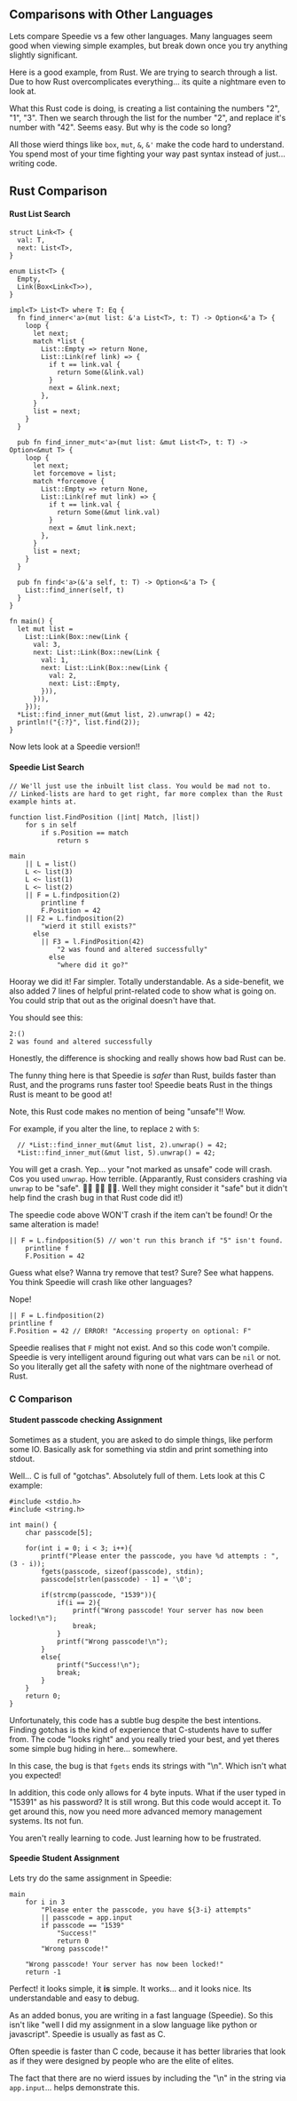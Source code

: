 ## Comparisons with Other Languages

Lets compare Speedie vs a few other languages. Many languages seem good when viewing simple examples, but break down once you try anything slightly significant.

Here is a good example, from Rust. We are trying to search through a list. Due to how Rust overcomplicates everything... its quite a nightmare even to look at.

What this Rust code is doing, is creating a list containing the numbers "2", "1", "3". Then we search through the list for the number "2", and replace it's number with "42". Seems easy. But why is the code so long?

All those wierd things like `box`, `mut`, `&`, `&'` make the code hard to understand. You spend most of your time fighting your way past syntax instead of just... writing code.


## Rust Comparison

#### **Rust List Search**

    struct Link<T> {
      val: T,
      next: List<T>,
    }
    
    enum List<T> {
      Empty,
      Link(Box<Link<T>>),
    }
    
    impl<T> List<T> where T: Eq {
      fn find_inner<'a>(mut list: &'a List<T>, t: T) -> Option<&'a T> {
        loop {
          let next;
          match *list {
            List::Empty => return None,
            List::Link(ref link) => {
              if t == link.val {
                return Some(&link.val)
              }
              next = &link.next;
            },
          }
          list = next;
        }
      }
      
      pub fn find_inner_mut<'a>(mut list: &mut List<T>, t: T) -> Option<&mut T> {
        loop {
          let next;
          let forcemove = list;
          match *forcemove {
            List::Empty => return None,
            List::Link(ref mut link) => {
              if t == link.val {
                return Some(&mut link.val)
              }
              next = &mut link.next;
            },
          }
          list = next;
        }
      }
    
      pub fn find<'a>(&'a self, t: T) -> Option<&'a T> {
        List::find_inner(self, t)
      }
    }
    
    fn main() {
      let mut list =
        List::Link(Box::new(Link {
          val: 3,
          next: List::Link(Box::new(Link {
            val: 1,
            next: List::Link(Box::new(Link {
              val: 2,
              next: List::Empty,
            })),
          })),
        }));
      *List::find_inner_mut(&mut list, 2).unwrap() = 42;
      println!("{:?}", list.find(2));
    }
    
Now lets look at a Speedie version!!

#### **Speedie List Search**

    // We'll just use the inbuilt list class. You would be mad not to.
    // Linked-lists are hard to get right, far more complex than the Rust example hints at.
    
    function list.FindPosition (|int| Match, |list|)
        for s in self
            if s.Position == match
                return s
    	
    main
        || L = list()
        L <~ list(3)
        L <~ list(1)
        L <~ list(2)
        || F = L.findposition(2)
            printline f
            F.Position = 42
        || F2 = L.findposition(2)
            "wierd it still exists?"
          else
            || F3 = l.FindPosition(42)
                "2 was found and altered successfully"
              else
                "where did it go?"
    		

Hooray we did it! Far simpler. Totally understandable. As a side-benefit, we also added 7 lines of helpful print-related code to show what is going on. You could strip that out as the original doesn't have that.

You should see this:

    2:()
    2 was found and altered successfully

Honestly, the difference is shocking and really shows how bad Rust can be.

The funny thing here is that Speedie is *safer* than Rust, builds faster than Rust, and the programs runs faster too! Speedie beats Rust in the things Rust is meant to be good at!

Note, this Rust code makes no mention of being "unsafe"!! Wow.

For example, if you alter the line, to replace `2` with `5`:

      // *List::find_inner_mut(&mut list, 2).unwrap() = 42;
      *List::find_inner_mut(&mut list, 5).unwrap() = 42;

You will get a crash. Yep... your "not marked as unsafe" code will crash. Cos you used `unwrap`. How terrible. (Apparantly, Rust considers crashing via `unwrap` to be "safe". 🤦‍♂️ 🤦🏽 🤦‍♀️. Well they might consider it "safe" but it didn't help find the crash bug in that Rust code did it!)

The speedie code above WON'T crash if the item can't be found! Or the same alteration is made!

    || F = L.findposition(5) // won't run this branch if "5" isn't found.
        printline f
        F.Position = 42

Guess what else? Wanna try remove that test? Sure? See what happens. You think Speedie will crash like other languages?

Nope!

    || F = L.findposition(2)
    printline f
    F.Position = 42 // ERROR! "Accessing property on optional: F"

Speedie realises that `F` might not exist. And so this code won't compile. Speedie is very intelligent around figuring out what vars can be `nil` or not. So you literally get all the safety with none of the nightmare overhead of Rust.


### C Comparison

#### **Student passcode checking Assignment**

Sometimes as a student, you are asked to do simple things, like perform some IO. Basically ask for something via stdin and print something into stdout.

Well... C is full of "gotchas". Absolutely full of them. Lets look at this C example:

    #include <stdio.h>
    #include <string.h>
    
    int main() {
        char passcode[5];
    
        for(int i = 0; i < 3; i++){
            printf("Please enter the passcode, you have %d attempts : ", (3 - i));
            fgets(passcode, sizeof(passcode), stdin);
            passcode[strlen(passcode) - 1] = '\0';
    
            if(strcmp(passcode, "1539")){
                if(i == 2){
                    printf("Wrong passcode! Your server has now been locked!\n");
                    break;
                }   
                printf("Wrong passcode!\n");
            }
            else{
                printf("Success!\n");
                break;
            }
        }
        return 0;
    }

Unfortunately, this code has a subtle bug despite the best intentions. Finding gotchas is the kind of experience that C-students have to suffer from. The code "looks right" and you really tried your best, and yet theres some simple bug hiding in here... somewhere.

In this case, the bug is that `fgets` ends its strings with "\n". Which isn't what you expected!

In addition, this code only allows for 4 byte inputs. What if the user typed in "15391" as his password? It is still wrong. But this code would accept it. To get around this, now you need more advanced memory management systems. Its not fun.

You aren't really learning to code. Just learning how to be frustrated.



#### **Speedie Student Assignment**

Lets try do the same assignment in Speedie:
        
    main
        for i in 3
            "Please enter the passcode, you have ${3-i} attempts"
            || passcode = app.input
            if passcode == "1539"
                "Success!"
                return 0
            "Wrong passcode!"
    
        "Wrong passcode! Your server has now been locked!"
        return -1

Perfect! it looks simple, it **is** simple. It works... and it looks nice. Its understandable and easy to debug.

As an added bonus, you are writing in a fast language (Speedie). So this isn't like "well I did my assignment in a slow language like python or javascript". Speedie is usually as fast as C.

Often speedie is faster than C code, because it has better libraries that look as if they were designed by people who are the elite of elites.

The fact that there are no wierd issues by including the "\n" in the string via `app.input`... helps demonstrate this.

